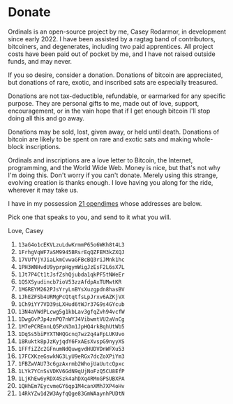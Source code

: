 Donate
======

Ordinals is an open-source project by me, Casey Rodarmor, in development since
early 2022. I have been assisted by a ragtag band of contributors, bitcoiners,
and degenerates, including two paid apprentices. All project costs have been
paid out of pocket by me, and I have not raised outside funds, and may never.

If you so desire, consider a donation. Donations of bitcoin are appreciated,
but donations of rare, exotic, and inscribed sats are especially treasured.

Donations are not tax-deductible, refundable, or earmarked for any specific
purpose. They are personal gifts to me, made out of love, support,
encouragement, or in the vain hope that if I get enough bitcoin I'll stop doing
all this and go away.

Donations may be sold, lost, given away, or held until death. Donations of
bitcoin are likely to be spent on rare and exotic sats and making whole-block
inscriptions.

Ordinals and inscriptions are a love letter to Bitcoin, the Internet,
programming, and the World Wide Web. Money is nice, but that's not why I'm
doing this. Don't worry if you can't donate. Merely using this strange,
evolving creation is thanks enough. I love having you along for the ride,
wherever it may take us.

I have in my possession [21
opendimes](https://www.youtube.com/watch?v=bLOlsa6K5TI) whose addresses are
below.

Pick one that speaks to you, and send to it what you will.

Love,
Casey

1. `13aG4o1cEKVLzuLdwKrmmP65o6WKh8t4L3`
2. `1FrhgVqWF7aSM9945BRsrEqQZFEM3kZXQJ`
3. `17VUfVjYJiaLkmCvwaGFBcBQ3riJMnk1hc`
4. `1PH3WNHvdU9yprpHgymWigJzEsF2L6sX7L`
5. `1Jt7P4Ct1tJsfZshQjubda1qkPF5tNWeEr`
6. `1QSXSyudincb7ioV53zzAfdpAxTUMwtKR`
7. `1MGREYM262PJsYryLnBYsXuzgpdn8hasBV`
8. `1JhEZFSb4URMgPcQtqtfsLpJrxv6AZKjVX`
9. `1Ch9iYY7VD39sLXHud6tWJr37G9s4GYcub`
10. `13N4aVWdPLcwg5g1kbLav3gfqZvh94vcfW`
11. `1DwgGvPJp4znPQ7nWYJ4VibwmtVU2aVnCg`
12. `1M7ePCREnnLQ5PxN3m1JpHQ4rkBqhUtWb5`
13. `1DqSs5biPYXTNHQGcnq7wz2q4aFpLUKUvo`
14. `18Ruktk8pJzKyjqdY6FxAEsXvspG9nyyXS`
15. `1FFfiZZc2GFnumNdQuwgvdHUDVDnWFXu53`
16. `17FCXKzeGswkNG3LyU9eRGx7dcZoXPiYm3`
17. `1FBZwVAU73c6gzAxrmb2WhojUaUutcQpxc`
18. `1LYk7YCnSsVDKV6GdN9qUjNoFzQ5CU8EfP`
19. `1LjKhEw6yRDX4Szk4ahDXq4RMnGPSUBXPA`
20. `1QHhEm7EycvmeGY6qp1M4canXMh7XP4oHv`
21. `14RkYZw1d2W3AyfqQge83GmWAaynhPUDtN`
